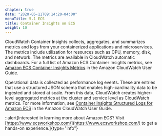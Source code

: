 ```yaml
---
chapter: true
date: "2020-05-11T09:14:20-04:00"
menuTitle: 5.1 ECS
title: Container Insights on ECS
weight: 10
---
```


CloudWatch Container Insights collects, aggregates, and summarizes metrics and logs from your containerized applications and microservices. The metrics include utilization for resources such as CPU, memory, disk, and network. The metrics are available in CloudWatch automatic dashboards. For a full list of Amazon ECS Container Insights metrics, see [Amazon ECS Container Insights Metrics](https://docs.aws.amazon.com/AmazonCloudWatch/latest/monitoring/Container-Insights-metrics-ECS.html) in the Amazon CloudWatch User Guide.

Operational data is collected as performance log events. These are entries that use a structured JSON schema that enables high-cardinality data to be ingested and stored at scale. From this data, CloudWatch creates higher-level aggregated metrics at the cluster and service level as CloudWatch metrics. For more information, see [Container Insights Structured Logs for Amazon ECS](https://docs.aws.amazon.com/AmazonCloudWatch/latest/monitoring/Container-Insights-reference-structured-logs-ECS.html) in the Amazon CloudWatch User Guide.

::alert[Interested in learning more about Amazon ECS? Visit [https://www.ecsworkshop.com/](https://www.ecsworkshop.com/) to get a hands-on experience.]{type="info"}